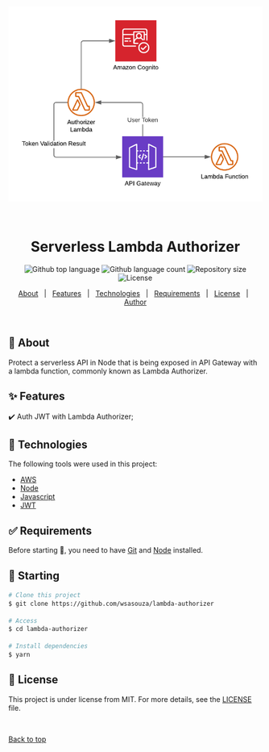 <div align="center" id="top"> 
  <img src="./assets/lambda-authorizer.png" alt="Serverless Lambda Authorizer Jwt" />

  &#xa0; 
</div>

<h1 align="center">Serverless Lambda Authorizer</h1>

<p align="center">
  <img alt="Github top language" src="https://img.shields.io/github/languages/top/wsasouza/lambda-authorizer?color=56BEB8">

  <img alt="Github language count" src="https://img.shields.io/github/languages/count/wsasouza/lambda-authorizer?color=56BEB8">

  <img alt="Repository size" src="https://img.shields.io/github/repo-size/wsasouza/lambda-authorizer?color=56BEB8">

  <img alt="License" src="https://img.shields.io/github/license/wsasouza/lambda-authorizer?color=56BEB8">
  
</p>

<p align="center">
  <a href="#dart-about">About</a> &#xa0; | &#xa0; 
  <a href="#sparkles-features">Features</a> &#xa0; | &#xa0;
  <a href="#rocket-technologies">Technologies</a> &#xa0; | &#xa0;
  <a href="#white_check_mark-requirements">Requirements</a> &#xa0; | &#xa0;  
  <a href="#memo-license">License</a> &#xa0; | &#xa0;
  <a href="https://github.com/wsasouza" target="_blank">Author</a>
</p>

<br>

## :dart: About ##

Protect a serverless API in Node that is being exposed in API Gateway with a lambda function, commonly known as Lambda Authorizer.

## :sparkles: Features ##

:heavy_check_mark: Auth JWT with Lambda Authorizer;

## :rocket: Technologies ##

The following tools were used in this project:

- [AWS](https://aws.amazon.com/pt/api-gateway/)
- [Node](https://nodejs.org/en/)
- [Javascript](https://developer.mozilla.org/pt-BR/docs/Web/JavaScript)
- [JWT](https://jwt.io/)

## :white_check_mark: Requirements ##

Before starting :checkered_flag:, you need to have [Git](https://git-scm.com) and [Node](https://nodejs.org/en/) installed.

## :checkered_flag: Starting ##

```bash
# Clone this project
$ git clone https://github.com/wsasouza/lambda-authorizer

# Access
$ cd lambda-authorizer

# Install dependencies
$ yarn


```

## :memo: License ##

This project is under license from MIT. For more details, see the [LICENSE](LICENSE.md) file.

&#xa0;

<a href="#top">Back to top</a>
